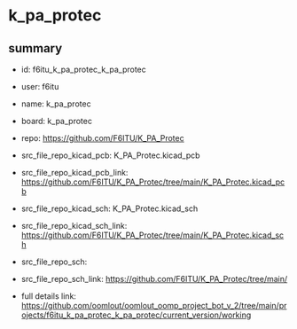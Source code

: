 # k_pa_protec
 
## summary 
* id: f6itu_k_pa_protec_k_pa_protec
* user: f6itu
* name: k_pa_protec
* board: k_pa_protec
* repo: https://github.com/F6ITU/K_PA_Protec
* src_file_repo_kicad_pcb: K_PA_Protec.kicad_pcb
* src_file_repo_kicad_pcb_link: https://github.com/F6ITU/K_PA_Protec/tree/main/K_PA_Protec.kicad_pcb
* src_file_repo_kicad_sch: K_PA_Protec.kicad_sch
* src_file_repo_kicad_sch_link: https://github.com/F6ITU/K_PA_Protec/tree/main/K_PA_Protec.kicad_sch

* src_file_repo_sch: 
* src_file_repo_sch_link: https://github.com/F6ITU/K_PA_Protec/tree/main/
* full details link: https://github.com/oomlout/oomlout_oomp_project_bot_v_2/tree/main/projects/f6itu_k_pa_protec_k_pa_protec/current_version/working  







